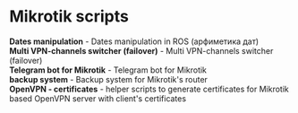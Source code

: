 # Mikrotik scripts
**Dates manipulation** - Dates manipulation in ROS (арфиметика дат)</br>
**Multi VPN-channels switcher (failover)** - Multi VPN-channels switcher (failover)</br>
**Telegram bot for Mikrotik** - Telegram bot for Mikrotik</br>
**backup system** - Backup system for Mikrotik's router</br>
**OpenVPN - certificates** - helper scripts to generate certificates for Mikrotik based OpenVPN server with client's certificates
